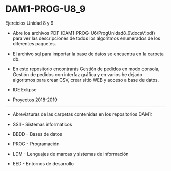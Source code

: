 # DAM1-PROG-U8_9
Ejercicios Unidad 8 y 9

* Abre los archivos PDF (DAM1-PROG-U6\ProgUnidad8_9\docs\\*.pdf) para ver las descripciones de todos los algoritmos enumerados de los diferentes paquetes.
* El archivo sql para importar la base de datos se encuentra en la carpeta db.
* En este repositorio encontrarás Gestión de pedidos en modo consola, Gestión de pedidos con interfaz gráfica y en varios he dejado algoritmos para crear CSV, crear sitio WEB y acceso a base de datos.
* IDE Eclipse

* Proyectos 2018-2019
*******************************************************************
* Abreviaturas de las carpetas contenidas en los repositorios DAM1:

* SSII - Sistemas informáticos
* BBDD - Bases de datos
* PROG - Programación
* LDM - Lenguajes de marcas y sistemas de información
* EED - Entornos de desarrollo